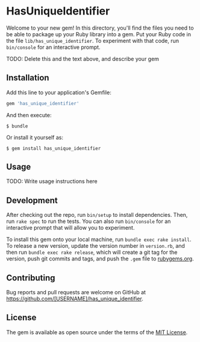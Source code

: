 # HasUniqueIdentifier

Welcome to your new gem! In this directory, you'll find the files you need to be able to package up your Ruby library into a gem. Put your Ruby code in the file `lib/has_unique_identifier`. To experiment with that code, run `bin/console` for an interactive prompt.

TODO: Delete this and the text above, and describe your gem

## Installation

Add this line to your application's Gemfile:

```ruby
gem 'has_unique_identifier'
```

And then execute:

    $ bundle

Or install it yourself as:

    $ gem install has_unique_identifier

## Usage

TODO: Write usage instructions here

## Development

After checking out the repo, run `bin/setup` to install dependencies. Then, run `rake spec` to run the tests. You can also run `bin/console` for an interactive prompt that will allow you to experiment.

To install this gem onto your local machine, run `bundle exec rake install`. To release a new version, update the version number in `version.rb`, and then run `bundle exec rake release`, which will create a git tag for the version, push git commits and tags, and push the `.gem` file to [rubygems.org](https://rubygems.org).

## Contributing

Bug reports and pull requests are welcome on GitHub at https://github.com/[USERNAME]/has_unique_identifier.


## License

The gem is available as open source under the terms of the [MIT License](http://opensource.org/licenses/MIT).

